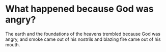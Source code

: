 # What happened because God was angry?

The earth and the foundations of the heavens trembled because God was angry, and smoke came out of his nostrils and blazing fire came out of his mouth.
